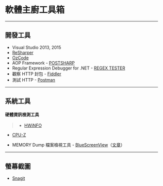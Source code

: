 # 軟體主廚工具箱

----
## 開發工具

- Visual Studio 2013, 2015
- [ReSharper](https://www.jetbrains.com/resharper/)
- [OzCode](http://www.oz-code.com/)
- AOP Framework - [POSTSHARP](https://www.postsharp.net/)
- Regular Expression Debugger for .NET - [REGEX TESTER](http://regexstorm.net/tester)
- 觀察 HTTP 封包 - [Fiddler](http://www.telerik.com/fiddler)
- 測試 HTTP - [Postman](https://chrome.google.com/webstore/detail/postman/fhbjgbiflinjbdggehcddcbncdddomop?hl=zh-TW)

----
## 系統工具

#### 硬體資訊檢測工具
> - [HWiNFO](https://www.hwinfo.com/)
- [CPU-Z](http://www.cpuid.com/softwares/cpu-z.html)

- MEMORY Dump 檔案檢視工具 - [BlueScreenView](http://www.nirsoft.net/utils/blue_screen_view.html)（[文章](http://download.ithome.com.tw/article/index/id/290)）

----
## 螢幕截圖

- [Snagit](https://www.techsmith.com/snagit.html)
